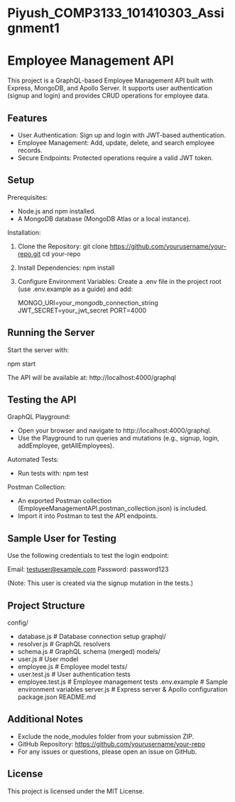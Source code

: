 # Piyush_COMP3133_101410303_Assignment1

# Employee Management API

This project is a GraphQL-based Employee Management API built with Express, MongoDB, and Apollo Server. It supports user authentication (signup and login) and provides CRUD operations for employee data.

## Features

- User Authentication: Sign up and login with JWT-based authentication.
- Employee Management: Add, update, delete, and search employee records.
- Secure Endpoints: Protected operations require a valid JWT token.

## Setup

Prerequisites:

- Node.js and npm installed.
- A MongoDB database (MongoDB Atlas or a local instance).

Installation:

1. Clone the Repository:
   git clone https://github.com/yourusername/your-repo.git
   cd your-repo

2. Install Dependencies:
   npm install

3. Configure Environment Variables:
   Create a .env file in the project root (use .env.example as a guide) and add:

   MONGO_URI=your_mongodb_connection_string
   JWT_SECRET=your_jwt_secret
   PORT=4000

## Running the Server

Start the server with:

npm start

The API will be available at:
http://localhost:4000/graphql

## Testing the API

GraphQL Playground:

- Open your browser and navigate to http://localhost:4000/graphql.
- Use the Playground to run queries and mutations (e.g., signup, login, addEmployee, getAllEmployees).

Automated Tests:

- Run tests with:
  npm test

Postman Collection:

- An exported Postman collection (EmployeeManagementAPI.postman_collection.json) is included.
- Import it into Postman to test the API endpoints.

## Sample User for Testing

Use the following credentials to test the login endpoint:

Email: testuser@example.com
Password: password123

(Note: This user is created via the signup mutation in the tests.)

## Project Structure

config/

- database.js # Database connection setup
  graphql/
- resolver.js # GraphQL resolvers
- schema.js # GraphQL schema (merged)
  models/
- user.js # User model
- employee.js # Employee model
  tests/
- user.test.js # User authentication tests
- employee.test.js # Employee management tests
  .env.example # Sample environment variables
  server.js # Express server & Apollo configuration
  package.json
  README.md

## Additional Notes

- Exclude the node_modules folder from your submission ZIP.
- GitHub Repository: https://github.com/yourusername/your-repo
- For any issues or questions, please open an issue on GitHub.

## License

This project is licensed under the MIT License.
